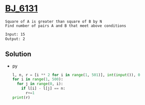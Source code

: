 # [BJ_6131](https://acmicpc.net/problem/6131)

```en
Square of A is greater than square of B by N
Find number of pairs A and B that meet above conditions
```

```txt
Input: 15
Output: 2
```

## Solution

* py

  ```py
  l, n, r = [i ** 2 for i in range(1, 501)], int(input()), 0
  for i in range(1, 500):
    for j in range(0, i):
      if l[i] - l[j] == n:
        r+=1
  print(r)
  ```

